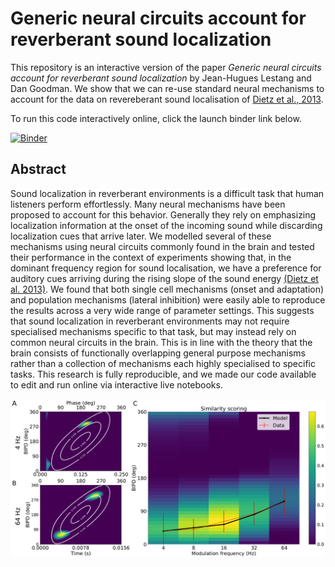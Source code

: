 # Generic neural circuits account for reverberant sound localization

This repository is an interactive version of the paper *Generic neural circuits account for reverberant sound localization*
by Jean-Hugues Lestang and Dan Goodman. We show that we can re-use standard neural mechanisms to account for the data
on revereberant sound localisation of [Dietz et al., 2013](https://www.pnas.org/content/110/37/15151).

To run this code interactively online, click the launch binder link below.

[![Binder](https://mybinder.org/badge_logo.svg)](https://mybinder.org/v2/gh/neural-reckoning/simple_ambb_modelling/master?filepath=index.ipynb)

## Abstract

Sound localization in reverberant environments is a difficult task that human listeners perform effortlessly. Many neural mechanisms have been proposed to account for this behavior. Generally they rely on emphasizing localization information at the onset of the incoming sound while discarding localization cues that arrive later. We modelled several of these mechanisms using neural circuits commonly found in the brain and tested their performance in the context of experiments showing that, in the dominant frequency region for sound localisation, we have a preference for auditory cues arriving during the rising slope of the sound energy [(Dietz et al. 2013)](https://www.pnas.org/content/110/37/15151). We found that both single cell mechanisms (onset and adaptation) and population mechanisms (lateral inhibition) were easily able to reproduce the results across a very wide range of parameter settings. This suggests that sound localization in reverberant environments may not require specialised mechanisms specific to that task, but may instead rely on common neural circuits in the brain. This is in line with the theory that the brain consists of functionally overlapping general purpose mechanisms rather than a collection of mechanisms each highly specialised to specific tasks. This research is fully reproducible, and we made our code available to edit and run online via interactive live notebooks. 

![Basic mechanisms of the population model](fig_basic_mech.png?raw=true "Basic mechanisms of the population model")
